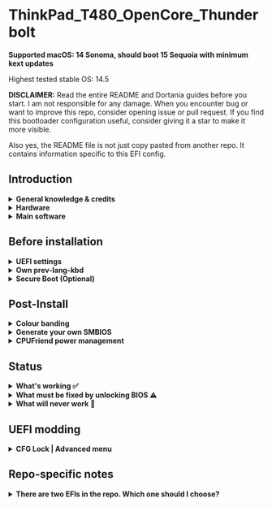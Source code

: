 # ThinkPad_T480_OpenCore_Thunderbolt

**Supported macOS: 14 Sonoma, should boot 15 Sequoia with minimum kext updates**

Highest tested stable OS: 14.5

**DISCLAIMER:**
Read the entire README and Dortania guides before you start. I am not responsible for any damage.
When you encounter bug or want to improve this repo, consider opening issue or pull request. 
If you find this bootloader configuration useful, consider giving it a star to make it more visible.

Also yes, the README file is not just copy pasted from another repo. It contains information specific to this EFI config.

## Introduction

<details> 

<summary><strong>General knowledge & credits</strong></summary>

- To install macOS follow the guides provided by [Dortania](https://dortania.github.io/getting-started/)

- Useful tools by [CorpNewt](https://github.com/corpnewt) and [headkaze](https://github.com/headkaze/Hackintool)

</details>  

<details>

<summary><strong>Hardware</strong></summary>
<br>


[![UEFI](https://img.shields.io/badge/UEFI-N24UJ38W-lightgrey)](https://pcsupport.lenovo.com/us/en/products/laptops-and-netbooks/thinkpad-t-series-laptops/thinkpad-t480-type-20l5-20l6/downloads/ds502355)
| Category  | Component                            | Note                                                                                                               |
| --------- | ------------------------------------ | ------------------------------------------------------------------------------------------------------------------ |
| CPU       | Intel Core 8th Gen                   | BIOS 1.51 TB NVM 43                                                                                                |
| GPU       | Intel UHD 620                        |                                                                                                                    |
| SSD       | Dual NVMe                            | Works perfectly with latest NVMeFix.kext                                                                           |
| Memory    | Dual Channel DDR4                    |                                                                                                                    |
| Battery   | Dual battery                         |                                                                                                                    |
| Camera    | Integrated Camera                    |                                                                                                                    |
| Wifi & BT | DW1820A                              | Use AirportItlwm for Intel cards.                                                                                  |                     
| Input     | PS2 Keyboard & Synaptics TrackPad    | Recommended YogaSMC and ThinkpadAssistant (in User Space)                                                          |

</details>  

<details>

<summary><strong>Main software</strong></summary>
<br>

| Component      | Version        |
| -------------- | -------------- |
| OpenCore       | v1.0.0 MOD     |

</details>



## Before installation

<details>  

<summary><strong>UEFI settings</strong></summary>
<br>

**Security**

- `Security Chip` **Disabled**
- `Memory Protection -> Execution Prevention` **Enabled**
- `Virtualization -> Intel Virtualization Technology` **Enabled**
- `Virtualization -> Intel VT-d Feature` **Enabled**
- `Anti-Theft -> Computrace -> Current Setting` **Disabled**
- `Secure Boot -> Secure Boot` **Disabled**
- `Intel SGX -> Intel SGX Control` **Disabled**
- `I/O Port Access -> Thunderbolt` **Disabled**
- `Device Guard` **Disabled**

**Startup**

- `UEFI/Legacy Boot` **UEFI Only**
- `CSM Support` **No**

**Important: Thunderbolt**

- `Thunderbolt BIOS Assist Mode` **Disabled**
- `Wake by Thunderbolt(TM) 3` **Disabled**
- `Security Level` **No Security**
- `Support in Pre Boot Environment -> Thunderbolt(TM) device` **Enabled**

</details>  

<details>

<summary><strong>Own prev-lang-kbd</strong></summary>
<br>

Either add as a string or as a data ( HEX data [(ProperTree)](https://github.com/corpnewt/ProperTree) )

Format is lang-COUNTRY:keyboard

- 🇺🇸 | [0] en_US - U.S --> en-US:0 --> 656e2d55 533a30

etc.

[AppleKeyboardLayouts.txt](https://github.com/acidanthera/OpenCorePkg/blob/master/Utilities/AppleKeyboardLayouts/AppleKeyboardLayouts.txt)

</details>

<details>

<summary><strong>Secure Boot (Optional)</strong></summary>
<br>

1. Set Secure Boot to Setup Mode. Secure Boot should be reported as off by UEFI main tab
2. Create FAT32 formatted USB
3. Create EFI folder in the root of the newly formatted flash drive and move there content of SecureBoot/KeyTool
4. Boot flash drive via F12 boot menu
5. Choose **Edit keys**


<img src="./Other/README_Resources/SecureBoot/MainMenu.png" alt="Main menu">

6. Start by **replacing** Signature Database. Select .auth file


<img src="./Other/README_Resources/SecureBoot/ManipulateKey.png" alt="Select key to manipulate with">
<img src="./Other/README_Resources/SecureBoot/SelectAuth.png" alt="Select .auth file">


7. Do the same for Key Exchange Keys Database (KEK) and Platform Key (PK) **in this order**
8. Exit and shutdown your machine
9. Boot into the UEFI settings and check if Secure Boot is reported as `on`
10. Boot you favorite OS with Secure Boot enabled

[More detailed information here](https://habr.com/en/post/273497)

```diff
! Still quite experimental
```

</details>



## Post-Install

<details>  

<summary><strong>Colour banding</strong></summary>
<br>

If you encounter some serious colour banding issues ( Keep in mind that T480 1080p stock panel colour accuracy is not really good, cca 50-60% sRGB), your only solution is to replace GPU properties as bellow or replace the stock panel with one from T490 (400 nits, Low power).

```
<key>AAPL,ig-platform-id</key>
<data>AAAWGQ==</data>
<key>device-id</key>
<data>FhkAAA==</data>
</dict>
```

Do not use these any additional boot arguments! Get custom WhateverGreen version instead from Other folder

You can check your screen in gradient test [here](https://www.eizo.be/monitor-test/) or just by simple look at Launchpad background.

</details>  

<details>  

<summary><strong>Generate your own SMBIOS</strong></summary>
<br>

[GenSMBIOS](https://github.com/corpnewt/GenSMBIOS)

For the sake of future-proof updates, please use `MacBookAir9,1` (MBA 13 Intel 2020). Otherwise edit USB Map files.

</details>  

<details>  

<summary><strong>CPUFriend power management</strong></summary>
<br>

Generate CPUFriendDataProvider for your machine [here](https://github.com/fewtarius/CPUFriendFriend) or use at your own risk files provided in the Other folder.

</details>  



## Status

<details>  

<summary><strong>What's working ✅</strong></summary>

- [x] Battery percentage

- [X] Broadcom Bluetooth - All works! (native) 

- [x] Boot chime

- [x] Boot menu `OpenCanopy` 

- [x] CPU power management / performance `Now on par with Windows without XTU undervolt.`

- [x] FireVault 2 `No config.plist changes needed` 

- [x] GPU UHD 620 hardware acceleration / performance 

- [x] HDMI `Closed lid. With audio.`

- [x] USB-C Outputs `Both USB-C ports works independently of Thunderbolt status (Non-TB3 EFI only supports DP through the upper port).`

- [x] iMessage, FaceTime, App Store, iTunes Store. **Generate your own SMBIOS**

- [x] Intel I219V Ethernet port `Full 1 Gbps speeds and external eithernet adapter next to TB port also works`

- [x] Keyboard `Volume and brightness hotkeys. Another media keys with YogaSMC.`

- [x] Microphone `With keyboard switch using YogaSMC.`

- [x] Realtek® ALC3287 ("ALC257") Audio

- [x] SD card reader `Fortunately, USB connected.`

- [x] Sidecar wired `Works with 15,2 SMBIOS. Wireless with Broadcom Card`

- [x] Sleep/Wake `Hibernatemode 25 for the best results. `

- [ ] Thunderbolt  `40 Gbps, cold boot only`

- [x] TouchPad `1-5 fingers swipe works. Emulate force touch using longer and more voluminous touch.`

- [x] TrackPoint  `Works perfectly. Edited kext Info.plist for more precise acceleration.`

- [x] USB Ports `USB Map is different for devices with Windows Hello camera.`

- [x] Web camera `Works well with MacOS with no bugs`

- [X] Broadcom Wifi - `For native Broadcom cards disable kext patches. 14.0+ use OCLP.`

- [x] DRM `Widevine, validated on Firefox 82. WhateverGreen's DRM is broken on Big Sur`

</details>  

<details>  

<summary><strong>What must be fixed by unlocking BIOS ⚠️</strong></summary>
    
- [ ] Thunderbolt Sleep/Wake  `Thunderbolt needs a cold boot to be enabled. If you enter a sleep/wake cycle you will need to shutdown and cold boot again.`

- [ ] 4K Output  `USB-C currently can only support output up to 2K.`

Note that if you perform the `skyra1n` mod for your laptop's BIOS, it is possible to adjust the DVMT from the default 32MB to 64MB, making it possible to disable DVMT patches in `DeviceProperties` and fix 4K internal/external display output issues. Similarly and less documented previously, by enabling `GPIO3 Force Pwr` and `GPIO3 Force Pwr for RP05`, you could at least enable Thunderbolt hot reboot functionality, meaning that you do not need to perform a full shutdown and boot cycle to regain Thunderbolt functionality after a Sleep/Wake cycle. While less ideal than a full-fledged Sleep/Wake compatible hotswap functionality, this should be the best solution before further fixing the SSDT.

</details>  

<details>  

<summary><strong>What will never work 🚫</strong></summary>
    
- [ ] Fingerprint

- [ ] Windows Hello IR Camera

- [ ] Smart Card Reader

</details>  



## UEFI modding

<details>  

<summary><strong>CFG Lock | Advanced menu</strong></summary>
<br>

It's possible to unlock Advanced menu thus disable CFG Lock natively in UEFI + Other Advanced menu benefits. SPI Programmer CH341a is required

<br>
https://www.reddit.com/r/thinkpad/comments/ffqqx5/currently_testing_skyra1n/

[T480 consuming 60w (~85w total) - unlimited TDP : thinkpad](https://www.reddit.com/r/thinkpad/comments/g8fk51/t480_consuming_60w_85w_total_unlimited_tdp/)

[ThinkPad discord](discord.gg/Ybdz7AS)

</details>  


## Repo-specific notes

<details>  

<summary><strong>There are two EFIs in the repo. Which one should I choose? </strong></summary>
<br>

For Thunderbolt support please download the EFI folder. This one is based on [pierpaolodimarzo's EFI config](https://github.com/pierpaolodimarzo/ThinkPad-T480).

For non-Thunderbolt support please download the zip file. This one is based on [valnoxy's EFI config](https://github.com/valnoxy/t480-oc). One notably benefit of using this EFI instead of valnoxy's one is that their config contains a rather long and redundant kext injection list.

Note that the non-TB config is no longer maintained. You will lose TB port DP output as well as 40Gb TB3 support, but you will gain better battery life. Both should boot macOS Sonoma equally well.

</details>  

